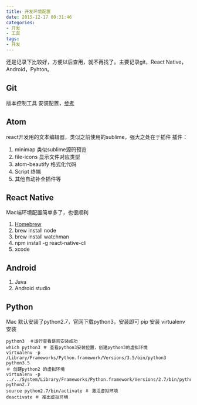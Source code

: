 ```yaml
---
title: 开发环境配置
date: 2015-12-17 00:31:46
categories:
- 开发
- 工具
tags:
- 开发
---
```


还是记录下比较好，方便以后查用，就不再找了。主要记录git，React Native，Android，Pyhton。
<!--more-->

## Git
 版本控制工具
 安装配置，[参考](https://ruihuancao.github.io/2016/08/16/git使用/)

## Atom
react开发用的文本编辑器，类似之前使用的sublime，强大之处在于插件
插件：
1. minimap 类似sublime源码预览
2. file-icons 显示文件对应类型
3. atom-beautify 格式化代码
4. Script 终端
5. 其他自动补全插件等

## React Native
Mac端环境配置简单多了，也很顺利
1. [Homebrew](http://brew.sh)
2. brew install node
3. brew install watchman
4. npm install -g react-native-cli
5. xcode

## Android

1. Java
2. Android studio

## Python
Mac 默认安装了python2.7，官网下载python3，安装即可
pip 安装
virtualenv 安装

```
python3  ＃运行查看是否安装成功
which python3 ＃ 查看python3安装位置，创建python3的虚拟环境
virtualenv -p /Library/Frameworks/Python.framework/Versions/3.5/bin/python3 python3.5
＃ 创建python2 的虚拟环境
virtualenv -p ../../System/Library/Frameworks/Python.framework/Versions/2.7/bin/pythonw2.7 python2.7
source python2.7/bin/activate ＃ 激活虚拟环境
deactivate ＃ 推出虚拟环境
```
